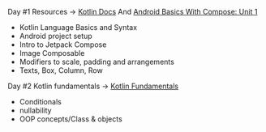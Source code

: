 Day #1
Resources -> [Kotlin Docs](https://play.kotlinlang.org/byExample/01_introduction/01_Hello%20world) And [Android Basics With Compose: Unit 1](https://developer.android.com/courses/android-basics-compose/unit-1)
- Kotlin Language Basics and Syntax
- Android project setup
- Intro to Jetpack Compose
- Image Composable
- Modifiers to scale, padding and arrangements
- Texts, Box, Column, Row

Day #2
Kotlin fundamentals -> [Kotlin Fundamentals](https://developer.android.com/courses/android-basics-compose/unit-2)
- Conditionals
- nullability
- OOP concepts/Class & objects